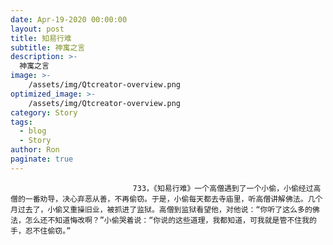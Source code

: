 ```yaml
---
date: Apr-19-2020 00:00:00
layout: post
title: 知易行难
subtitle: 神寓之言
description: >-
  神寓之言
image: >-
    /assets/img/Qtcreator-overview.png
optimized_image: >-
    /assets/img/Qtcreator-overview.png
category: Story
tags:
  - blog
  - Story
author: Ron
paginate: true
---
```


							　　733，《知易行难》一个高僧遇到了一个小偷，小偷经过高僧的一番劝导，决心弃恶从善，不再偷窃。于是，小偷每天都去寺庙里，听高僧讲解佛法。几个月过去了，小偷又重操旧业，被抓进了监狱。高僧到监狱看望他，对他说：“你听了这么多的佛法，怎么还不知道悔改啊？”小偷哭着说：“你说的这些道理，我都知道，可我就是管不住我的手，忍不住偷窃。”
							
							
						
